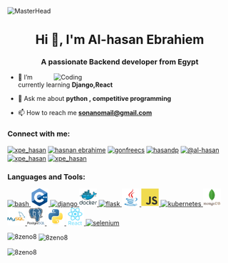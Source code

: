 ![MasterHead](https://user-images.githubusercontent.com/113350806/236842414-18101a37-92f5-4de7-a46d-eeaca6e16cbd.gif)
<h1 align="center">Hi 👋, I'm Al-hasan Ebrahiem</h1>
<h3 align="center">A passionate Backend developer from Egypt</h3>
<img align="right" alt="Coding" width="400" src="https://www.google.com/url?sa=i&url=https%3A%2F%2Fstock.adobe.com%2Fsearch%2Fimages%3Fk%3Ddeveloper%2Bcartoon&psig=AOvVaw3Yly8QnYPI1IQMoRIWf5Qq&ust=1712717771004000&source=images&cd=vfe&opi=89978449&ved=0CBIQjRxqFwoTCOiLgYWRtIUDFQAAAAAdAAAAABAEw=740&t=st=1710947860~exp=1710948460~hmac=119cc985b09bce817b2c77e6b2e050f9a8b8a4237c0961695b317fb4b7ae92e2">


- 🌱 I’m currently learning **Django,React**

- 💬 Ask me about **python , competitive programming**

- 📫 How to reach me **sonanomail@gmail.com**

<h3 align="left">Connect with me:</h3>
<p align="left">
<a href="https://www.codechef.com/users/xpe_hasan" target="blank"><img align="center" src="https://cdn.jsdelivr.net/npm/simple-icons@3.1.0/icons/codechef.svg" alt="xpe_hasan" height="30" width="40" /></a>
<a href="https://www.hackerrank.com/hasnan ebrahime" target="blank"><img align="center" src="https://raw.githubusercontent.com/rahuldkjain/github-profile-readme-generator/master/src/images/icons/Social/hackerrank.svg" alt="hasnan ebrahime" height="30" width="40" /></a>
<a href="https://codeforces.com/profile/GonFreecss" target="blank"><img align="center" src="https://raw.githubusercontent.com/rahuldkjain/github-profile-readme-generator/master/src/images/icons/Social/codeforces.svg" alt="gonfreecs" height="30" width="40" /></a>
<a href="https://www.leetcode.com/hasandp" target="blank"><img align="center" src="https://raw.githubusercontent.com/rahuldkjain/github-profile-readme-generator/master/src/images/icons/Social/leet-code.svg" alt="hasandp" height="30" width="40" /></a>
<a href="https://www.hackerearth.com/@al-hasan" target="blank"><img align="center" src="https://raw.githubusercontent.com/rahuldkjain/github-profile-readme-generator/master/src/images/icons/Social/hackerearth.svg" alt="@al-hasan" height="30" width="40" /></a>
<a href="https://auth.geeksforgeeks.org/user/xpe_hasan" target="blank"><img align="center" src="https://raw.githubusercontent.com/rahuldkjain/github-profile-readme-generator/master/src/images/icons/Social/geeks-for-geeks.svg" alt="xpe_hasan" height="30" width="40" /></a>
<a href="https://discord.gg/xpe_hasan" target="blank"><img align="center" src="https://raw.githubusercontent.com/rahuldkjain/github-profile-readme-generator/master/src/images/icons/Social/discord.svg" alt="xpe_hasan" height="30" width="40" /></a>
</p>

<h3 align="left">Languages and Tools:</h3>
<p align="left"> <a href="https://www.gnu.org/software/bash/" target="_blank" rel="noreferrer"> <img src="https://www.vectorlogo.zone/logos/gnu_bash/gnu_bash-icon.svg" alt="bash" width="40" height="40"/> </a> <a href="https://www.w3schools.com/cpp/" target="_blank" rel="noreferrer"> <img src="https://raw.githubusercontent.com/devicons/devicon/master/icons/cplusplus/cplusplus-original.svg" alt="cplusplus" width="40" height="40"/> </a> <a href="https://www.djangoproject.com/" target="_blank" rel="noreferrer"> <img src="https://cdn.worldvectorlogo.com/logos/django.svg" alt="django" width="40" height="40"/> </a> <a href="https://www.docker.com/" target="_blank" rel="noreferrer"> <img src="https://raw.githubusercontent.com/devicons/devicon/master/icons/docker/docker-original-wordmark.svg" alt="docker" width="40" height="40"/> </a> <a href="https://flask.palletsprojects.com/" target="_blank" rel="noreferrer"> <img src="https://www.vectorlogo.zone/logos/pocoo_flask/pocoo_flask-icon.svg" alt="flask" width="40" height="40"/> </a> <a href="https://www.java.com" target="_blank" rel="noreferrer"> <img src="https://raw.githubusercontent.com/devicons/devicon/master/icons/java/java-original.svg" alt="java" width="40" height="40"/> </a> <a href="https://developer.mozilla.org/en-US/docs/Web/JavaScript" target="_blank" rel="noreferrer"> <img src="https://raw.githubusercontent.com/devicons/devicon/master/icons/javascript/javascript-original.svg" alt="javascript" width="40" height="40"/> </a> <a href="https://kubernetes.io" target="_blank" rel="noreferrer"> <img src="https://www.vectorlogo.zone/logos/kubernetes/kubernetes-icon.svg" alt="kubernetes" width="40" height="40"/> </a> <a href="https://www.mongodb.com/" target="_blank" rel="noreferrer"> <img src="https://raw.githubusercontent.com/devicons/devicon/master/icons/mongodb/mongodb-original-wordmark.svg" alt="mongodb" width="40" height="40"/> </a> <a href="https://www.mysql.com/" target="_blank" rel="noreferrer"> <img src="https://raw.githubusercontent.com/devicons/devicon/master/icons/mysql/mysql-original-wordmark.svg" alt="mysql" width="40" height="40"/> </a> <a href="https://www.postgresql.org" target="_blank" rel="noreferrer"> <img src="https://raw.githubusercontent.com/devicons/devicon/master/icons/postgresql/postgresql-original-wordmark.svg" alt="postgresql" width="40" height="40"/> </a> <a href="https://www.python.org" target="_blank" rel="noreferrer"> <img src="https://raw.githubusercontent.com/devicons/devicon/master/icons/python/python-original.svg" alt="python" width="40" height="40"/> </a> <a href="https://reactjs.org/" target="_blank" rel="noreferrer"> <img src="https://raw.githubusercontent.com/devicons/devicon/master/icons/react/react-original-wordmark.svg" alt="react" width="40" height="40"/> </a> <a href="https://www.selenium.dev" target="_blank" rel="noreferrer"> <img src="https://raw.githubusercontent.com/detain/svg-logos/780f25886640cef088af994181646db2f6b1a3f8/svg/selenium-logo.svg" alt="selenium" width="40" height="40"/> </a> </p>

<p><img align="left" src="https://github-readme-stats.vercel.app/api/top-langs?username=8zeno8&show_icons=true&locale=en&layout=compact" alt="8zeno8" /></p>

<p>&nbsp;<img align="center" src="https://github-readme-stats.vercel.app/api?username=8zeno8&show_icons=true&locale=en" alt="8zeno8" /></p>

<p><img align="center" src="https://github-readme-streak-stats.herokuapp.com/?user=8zeno8&" alt="8zeno8" /></p>

